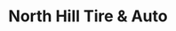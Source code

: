 ---
title: "North Hill Tire & Auto"
url: /rochester-hills/north-hill-tire-und-auto/
shop: Lebensmittel
---